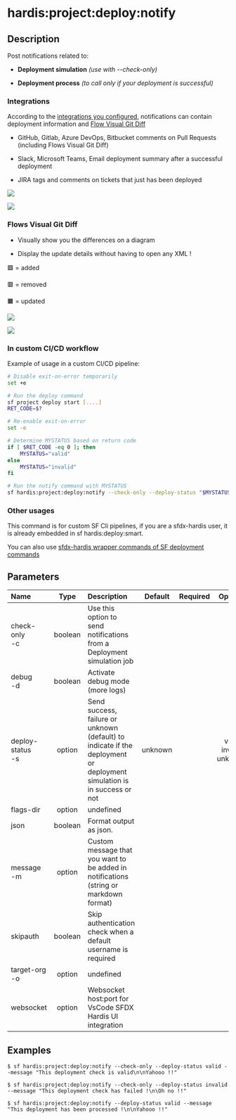 <!-- This file has been generated with command 'sf hardis:doc:plugin:generate'. Please do not update it manually or it may be overwritten -->
# hardis:project:deploy:notify

## Description

Post notifications related to:

- **Deployment simulation** _(use with --check-only)_

- **Deployment process** _(to call only if your deployment is successful)_

### Integrations

According to the [integrations you configured](https://sfdx-hardis.cloudity.com/salesforce-ci-cd-setup-integrations-home/), notifications can contain deployment information and [Flow Visual Git Diff](https://sfdx-hardis.cloudity.com/salesforce-deployment-assistant-home/#flow-visual-git-diff)

  - GitHub, Gitlab, Azure DevOps, Bitbucket comments on Pull Requests (including Flows Visual Git Diff)

  - Slack, Microsoft Teams, Email deployment summary after a successful deployment

  - JIRA tags and comments on tickets that just has been deployed

![](https://sfdx-hardis.cloudity.com/assets/images/screenshot-jira-gitlab.jpg)

![](https://sfdx-hardis.cloudity.com/assets/images/screenshot-jira-slack.jpg)

### Flows Visual Git Diff

- Visually show you the differences on a diagram

- Display the update details without having to open any XML !

🟩 = added

🟥 = removed

🟧 = updated

![](https://sfdx-hardis.cloudity.com/assets/images/flow-visual-git-diff.jpg)

![](https://sfdx-hardis.cloudity.com/assets/images/flow-visual-git-diff-2.jpg)

### In custom CI/CD workflow

Example of usage in a custom CI/CD pipeline:

```bash
# Disable exit-on-error temporarily
set +e

# Run the deploy command
sf project deploy start [....]
RET_CODE=$?

# Re-enable exit-on-error
set -e

# Determine MYSTATUS based on return code
if [ $RET_CODE -eq 0 ]; then
    MYSTATUS="valid"
else
    MYSTATUS="invalid"
fi

# Run the notify command with MYSTATUS
sf hardis:project:deploy:notify --check-only --deploy-status "$MYSTATUS"
```

### Other usages

This command is for custom SF Cli pipelines, if you are a sfdx-hardis user, it is already embedded in sf hardis:deploy:smart.

You can also use [sfdx-hardis wrapper commands of SF deployment commands](https://sfdx-hardis.cloudity.com/salesforce-deployment-assistant-setup/#using-custom-cicd-pipeline)


## Parameters

|Name|Type|Description|Default|Required|Options|
|:---|:--:|:----------|:-----:|:------:|:-----:|
|check-only<br/>-c|boolean|Use this option to send notifications from a Deployment simulation job||||
|debug<br/>-d|boolean|Activate debug mode (more logs)||||
|deploy-status<br/>-s|option|Send success, failure or unknown (default) to indicate if the deployment or deployment simulation is in success or not|unknown||valid<br/>invalid<br/>unknown|
|flags-dir|option|undefined||||
|json|boolean|Format output as json.||||
|message<br/>-m|option|Custom message that you want to be added in notifications (string or markdown format)||||
|skipauth|boolean|Skip authentication check when a default username is required||||
|target-org<br/>-o|option|undefined||||
|websocket|option|Websocket host:port for VsCode SFDX Hardis UI integration||||

## Examples

```shell
$ sf hardis:project:deploy:notify --check-only --deploy-status valid --message "This deployment check is valid\n\nYahooo !!"
```

```shell
$ sf hardis:project:deploy:notify --check-only --deploy-status invalid --message "This deployment check has failed !\n\Oh no !!"
```

```shell
$ sf hardis:project:deploy:notify --deploy-status valid --message "This deployment has been processed !\n\nYahooo !!"
```



